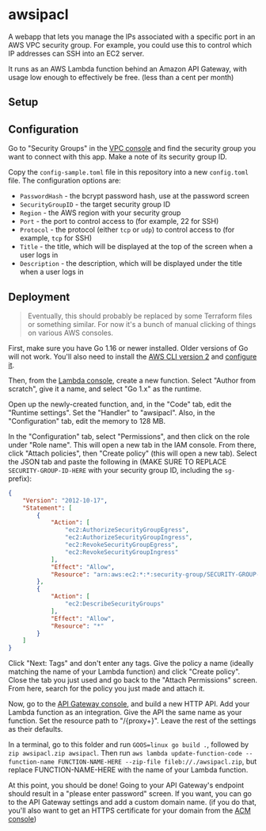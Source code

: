 # awsipacl
A webapp that lets you manage the IPs associated with a specific port in an AWS VPC security group. For example, you could use this to control which IP addresses can SSH into an EC2 server.

It runs as an AWS Lambda function behind an Amazon API Gateway, with usage low enough to effectively be free. (less than a cent per month)

## Setup
## Configuration
Go to "Security Groups" in the [VPC console](https://console.aws.amazon.com/vpc/home) and find the security group you want to connect with this app. Make a note of its security group ID.

Copy the `config-sample.toml` file in this repository into a new `config.toml` file. The configuration options are:

* `PasswordHash` - the bcrypt password hash, use at the password screen
* `SecurityGroupID` - the target security group ID
* `Region` - the AWS region with your security group
* `Port` - the port to control access to (for example, 22 for SSH)
* `Protocol` - the protocol (either `tcp` or `udp`) to control access to (for example, `tcp` for SSH)
* `Title` - the title, which will be displayed at the top of the screen when a user logs in
* `Description` - the description, which will be displayed under the title when a user logs in

## Deployment
> Eventually, this should probably be replaced by some Terraform files or something similar. For now it's a bunch of manual clicking of things on various AWS consoles.

First, make sure you have Go 1.16 or newer installed. Older versions of Go will not work. You'll also need to install the [AWS CLI version 2](https://docs.aws.amazon.com/cli/latest/userguide/install-cliv2.html) and [configure it](https://docs.aws.amazon.com/cli/latest/userguide/cli-configure-quickstart.html).

Then, from the [Lambda console](https://console.aws.amazon.com/lambda/home), create a new function. Select "Author from scratch", give it a name, and select "Go 1.x" as the runtime.

Open up the newly-created function, and, in the "Code" tab, edit the "Runtime settings". Set the "Handler" to "awsipacl". Also, in the "Configuration" tab, edit the memory to 128 MB.

In the "Configuration" tab, select "Permissions", and then click on the role under "Role name". This will open a new tab in the IAM console. From there, click "Attach policies", then "Create policy" (this will open a new tab). Select the JSON tab and paste the following in (MAKE SURE TO REPLACE `SECURITY-GROUP-ID-HERE` with your security group ID, including the `sg-` prefix):

```json
{
	"Version": "2012-10-17",
	"Statement": [
		{
			"Action": [
				"ec2:AuthorizeSecurityGroupEgress",
				"ec2:AuthorizeSecurityGroupIngress",
				"ec2:RevokeSecurityGroupEgress",
				"ec2:RevokeSecurityGroupIngress"
			],
			"Effect": "Allow",
			"Resource": "arn:aws:ec2:*:*:security-group/SECURITY-GROUP-ID-HERE"
		},
		{
			"Action": [
				"ec2:DescribeSecurityGroups"
			],
			"Effect": "Allow",
			"Resource": "*"
		}
	]
}
```

Click "Next: Tags" and don't enter any tags. Give the policy a name (ideally matching the name of your Lambda function) and click "Create policy". Close the tab you just used and go back to the "Attach Permissions" screen. From here, search for the policy you just made and attach it.

Now, go to the [API Gateway console](https://console.aws.amazon.com/apigateway/home), and build a new HTTP API. Add your Lambda function as an integration. Give the API the same name as your function. Set the resource path to "/{proxy+}". Leave the rest of the settings as their defaults.

In a terminal, go to this folder and run `GOOS=linux go build .`, followed by `zip awsipacl.zip awsipacl`. Then run `aws lambda update-function-code --function-name FUNCTION-NAME-HERE --zip-file fileb://./awsipacl.zip`, but replace FUNCTION-NAME-HERE with the name of your Lambda function.

At this point, you should be done! Going to your API Gateway's endpoint should result in a "please enter password" screen. If you want, you can go to the API Gateway settings and add a custom domain name. (if you do that, you'll also want to get an HTTPS certificate for your domain from the [ACM console](https://console.aws.amazon.com/acm/home))